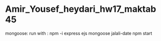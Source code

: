 # Amir_Yousef_heydari_hw17_maktab45

mongoose:
run with : 
npm -i express ejs mongoose jalali-date
npm start